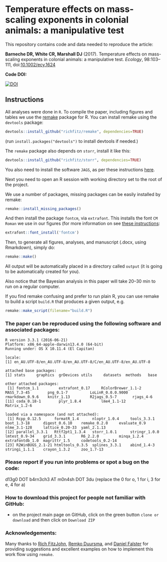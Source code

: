 # Temperature effects on mass-scaling exponents in colonial animals: a manipulative test

This repository contains code and data needed to reproduce the article:

**Barneche DR, White CR, Marshall DJ** (2017). Temperature effects on mass-scaling exponents in colonial animals: a manipulative test. *Ecology*, 98:103–111, doi:[10.1002/ecy.1624](http://onlinelibrary.wiley.com/doi/10.1002/ecy.1624/abstract)  

**Code DOI:**  

[![DOI](https://zenodo.org/badge/46690645.svg)](https://zenodo.org/badge/latestdoi/46690645)

## Instructions

All analyses were done in `R`. To compile the paper, including figures and tables we use the [remake](https://github.com/richfitz/remake) package for R. You can install remake using the `devtools` package:

```r
devtools::install_github("richfitz/remake", dependencies=TRUE)
```
(run `install.packages("devtools")` to install devtools if needed.)

The `remake` package also depends on `storr`, install it like this:
```r
devtools::install_github("richfitz/storr", dependencies=TRUE)
```

You also need to install the software `JAGS`, as per these instructions [here](https://sourceforge.net/projects/mcmc-jags/?source=typ_redirect).

Next you need to open an R session with working directory set to the root of the project.

We use a number of packages, missing packages can be easily installed by remake:

```r
remake::install_missing_packages()
```

And then install the package `fontcm`, via `extrafont`. This installs the font `CM Roman` we use in our figures (for more information on see [these instructions](https://cran.r-project.org/web/packages/fontcm/README.html):

```r
extrafont::font_install('fontcm')
```

Then, to generate all figures, analyses, and manuscript (.docx, using Rmarkdown), simply do:

```r
remake::make()
```

All output will be automatically placed in a directory called `output` (it is going to be automatically created for you).

Also notice that the Bayesian analysis in this paper will take 20–30 min to run on a regular computer.

If you find remake confusing and prefer to run plain R, you can use remake to build a script `build.R` that produces a given output, e.g.

```r
remake::make_script(filename="build.R")
```

### The paper can be reproduced using the following software and associated packages:
```
R version 3.3.1 (2016-06-21)
Platform: x86_64-apple-darwin13.4.0 (64-bit)
Running under: OS X 10.11.4 (El Capitan)

locale:
[1] en_AU.UTF-8/en_AU.UTF-8/en_AU.UTF-8/C/en_AU.UTF-8/en_AU.UTF-8

attached base packages:
[1] stats     graphics  grDevices utils     datasets  methods   base     

other attached packages:
 [1] fontcm_1.1         extrafont_0.17     RColorBrewer_1.1-2 MASS_7.3-45        png_0.1-7          LoLinR_0.0.0.9000  rmarkdown_0.9.6    knitr_1.13         R2jags_0.5-7       rjags_4-6         
[11] coda_0.18-1        plyr_1.8.4         lme4_1.1-12        Matrix_1.2-6      

loaded via a namespace (and not attached):
 [1] Rcpp_0.12.5      formatR_1.4      nloptr_1.0.4     tools_3.3.1      boot_1.3-18      digest_0.6.10    remake_0.2.0     evaluate_0.9     nlme_3.1-128     lattice_0.20-33  yaml_2.1.13     
[12] parallel_3.3.1   Rttf2pt1_1.3.4   storr_1.0.1      stringr_1.0.0    lmtest_0.9-34    grid_3.3.1       R6_2.2.0         minqa_1.2.4      extrafontdb_1.0  magrittr_1.5     codetools_0.2-14
[23] R2WinBUGS_2.1-21 htmltools_0.3.5  splines_3.3.1    abind_1.4-3      stringi_1.1.1    crayon_1.3.2     zoo_1.7-13      
```
### Please report if you run into problems or spot a bug on the code:
d13g0 DOT b4rn3ch3 AT m0n4sh DOT 3du (replace the 0 for o, 1 for i, 3 for e, 4 for a)  

### How to download this project for people not familiar with GitHub:  
* on the project main page on GitHub, click on the green button `clone or download` and then click on `Download ZIP`  

### Acknowledgements:  
Many thanks to [Rich FitzJohn](https://github.com/richfitz), [Remko Duursma](https://github.com/RemkoDuursma), and [Daniel Falster](http://danielfalster.com) for providing suggestions and excellent examples on how to implement this work flow using `remake`.
